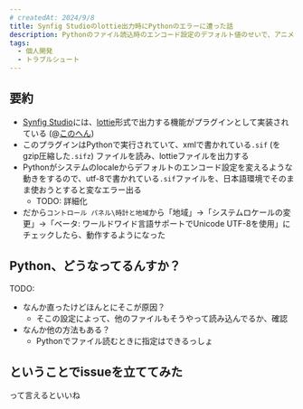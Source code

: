 ```yaml
---
# createdAt: 2024/9/8
title: Synfig Studioのlottie出力時にPythonのエラーに遭った話
description: Pythonのファイル読込時のエンコード設定のデフォルト値のせいで、アニメーション作成ツールのSynfig Studioでlottie出力をすることを諦めることになるところでした
tags: 
  - 個人開発
  - トラブルシュート
---
```


## 要約

* [Synfig Studio](https://www.synfig.org/)には、[lottie](https://lottiefiles.com)形式で出力する機能がプラグインとして実装されている (@[このへん](https://github.com/synfig/synfig/tree/master/synfig-studio/plugins/lottie-exporter))
* このプラグインはPythonで実行されていて、xmlで書かれている`.sif` (をgzip圧縮した`.sifz`) ファイルを読み、lottieファイルを出力する
* Pythonがシステムのlocaleからデフォルトのエンコード設定を変えるような動きをするので、utf-8で書かれている`.sif`ファイルを、日本語環境でそのまま使おうとすると変なエラー出る
  * TODO: 詳細化
* だから`コントロール パネル\時計と地域`から「地域」→「システムロケールの変更」→「ベータ: ワールドワイド言語サポートでUnicode UTF-8を使用」にチェックしたら、動作するようになった

## Python、どうなってるんすか？

TODO:

* なんか直ったけどほんとにそこが原因？
  * そこの設定によって、他のファイルもそうやって読み込んでるか、確認
* なんか他の方法もある？
  * Pythonでファイル読むときに指定はできるっしょ

## ということでissueを立ててみた

って言えるといいね

